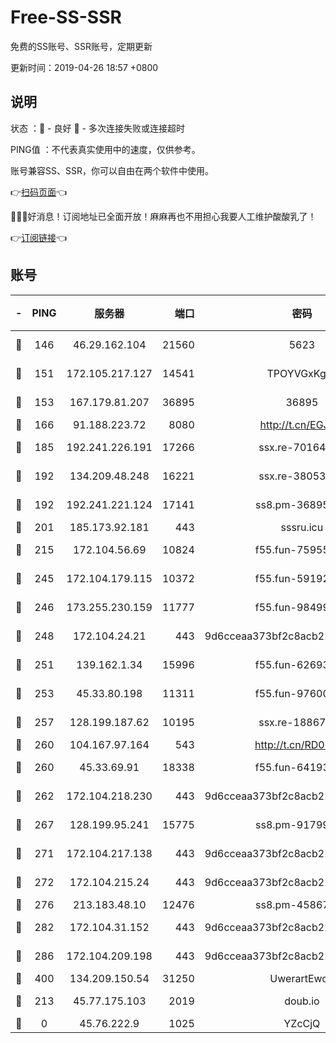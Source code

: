 # Free-SS-SSR

免费的SS账号、SSR账号，定期更新

更新时间：2019-04-26 18:57 +0800

## 说明

状态     ：🙂 - 良好 🙁 - 多次连接失败或连接超时

PING值   ：不代表真实使用中的速度，仅供参考。

账号兼容SS、SSR，你可以自由在两个软件中使用。

👉[扫码页面](https://liesauer.github.io/Free-SS-SSR/)👈

🎉🎉🎉好消息！订阅地址已全面开放！麻麻再也不用担心我要人工维护酸酸乳了！

👉[订阅链接](https://www.liesauer.net/yogurt/subscribe?ACCESS_TOKEN=DAYxR3mMaZAsaqUb)👈

## 账号

|-|PING|服务器|端口|密码|加密方式|区域|
|:----:|:----:|:-----:|-----:|:----:|:----:|:----:|
|🙂|146|46.29.162.104|21560|5623|aes-128-ctr|RU|
|🙂|151|172.105.217.127|14541|TPOYVGxKglpi|aes-256-cfb|JP|
|🙂|153|167.179.81.207|36895|36895|aes-256-cfb|JP|
|🙂|166|91.188.223.72|8080|http://t.cn/EGJIyrl|rc4-md5|RU|
|🙂|185|192.241.226.191|17266|ssx.re-70164154|aes-256-cfb|US|
|🙂|192|134.209.48.248|16221|ssx.re-38053204|aes-256-cfb|US|
|🙂|192|192.241.221.124|17141|ss8.pm-36895693|aes-256-cfb|US|
|🙂|201|185.173.92.181|443|sssru.icu|rc4-md5|RU|
|🙂|215|172.104.56.69|10824|f55.fun-75955527|aes-256-cfb|SG|
|🙂|245|172.104.179.115|10372|f55.fun-59192456|aes-256-cfb|SG|
|🙂|246|173.255.230.159|11777|f55.fun-98499590|aes-256-cfb|US|
|🙂|248|172.104.24.21|443|9d6cceaa373bf2c8acb22e60b6a58be6|aes-256-cfb|US|
|🙂|251|139.162.1.34|15996|f55.fun-62693899|aes-256-cfb|SG|
|🙂|253|45.33.80.198|11311|f55.fun-97600550|aes-256-cfb|US|
|🙂|257|128.199.187.62|10195|ssx.re-18867296|aes-256-cfb|SG|
|🙂|260|104.167.97.164|543|http://t.cn/RD0D7sx|rc4-md5|CA|
|🙂|260|45.33.69.91|18338|f55.fun-64193387|aes-256-cfb|US|
|🙂|262|172.104.218.230|443|9d6cceaa373bf2c8acb22e60b6a58be6|aes-256-cfb|US|
|🙂|267|128.199.95.241|15775|ss8.pm-91799488|aes-256-cfb|SG|
|🙂|271|172.104.217.138|443|9d6cceaa373bf2c8acb22e60b6a58be6|aes-256-cfb|US|
|🙂|272|172.104.215.24|443|9d6cceaa373bf2c8acb22e60b6a58be6|aes-256-cfb|US|
|🙂|276|213.183.48.10|12476|ss8.pm-45867021|rc4-md5|RU|
|🙂|282|172.104.31.152|443|9d6cceaa373bf2c8acb22e60b6a58be6|aes-256-cfb|US|
|🙂|286|172.104.209.198|443|9d6cceaa373bf2c8acb22e60b6a58be6|aes-256-cfb|US|
|🙂|400|134.209.150.54|31250|UwerartEwqe|chacha20|IN|
|🙂|213|45.77.175.103|2019|doub.io|aes-128-ctr|SG|
|🙁|0|45.76.222.9|1025|YZcCjQ|rc4-md5|JP|
